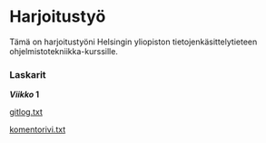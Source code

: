 # Harjoitustyö

Tämä on harjoitustyöni Helsingin yliopiston tietojenkäsittelytieteen ohjelmistotekniikka-kurssille.

### Laskarit

**_Viikko_ 1**

[gitlog.txt](https://github.com/opturtio/ot-harjoitustyo/blob/master/laskarit/viikko1/gitlog.txt)

[komentorivi.txt](https://github.com/opturtio/ot-harjoitustyo/blob/master/laskarit/viikko1/komentorivi.txt)
